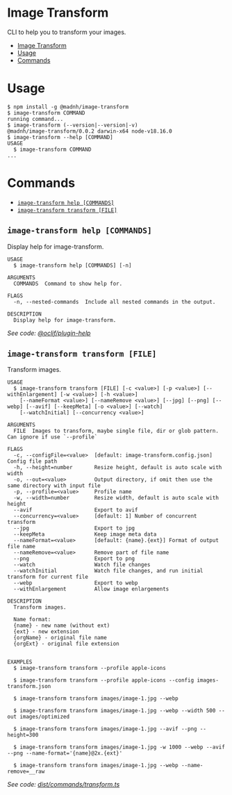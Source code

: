 # Image Transform

CLI to help you to transform your images.


<!-- toc -->
* [Image Transform](#image-transform)
* [Usage](#usage)
* [Commands](#commands)
<!-- tocstop -->
# Usage
<!-- usage -->
```sh-session
$ npm install -g @madnh/image-transform
$ image-transform COMMAND
running command...
$ image-transform (--version|--version|-v)
@madnh/image-transform/0.0.2 darwin-x64 node-v18.16.0
$ image-transform --help [COMMAND]
USAGE
  $ image-transform COMMAND
...
```
<!-- usagestop -->
# Commands
<!-- commands -->
* [`image-transform help [COMMANDS]`](#image-transform-help-commands)
* [`image-transform transform [FILE]`](#image-transform-transform-file)

## `image-transform help [COMMANDS]`

Display help for image-transform.

```
USAGE
  $ image-transform help [COMMANDS] [-n]

ARGUMENTS
  COMMANDS  Command to show help for.

FLAGS
  -n, --nested-commands  Include all nested commands in the output.

DESCRIPTION
  Display help for image-transform.
```

_See code: [@oclif/plugin-help](https://github.com/oclif/plugin-help/blob/v5.2.9/src/commands/help.ts)_

## `image-transform transform [FILE]`

Transform images.

```
USAGE
  $ image-transform transform [FILE] [-c <value>] [-p <value>] [--withEnlargement] [-w <value>] [-h <value>]
    [--nameFormat <value>] [--nameRemove <value>] [--jpg] [--png] [--webp] [--avif] [--keepMeta] [-o <value>] [--watch]
    [--watchInitial] [--concurrency <value>]

ARGUMENTS
  FILE  Images to transform, maybe single file, dir or glob pattern. Can ignore if use `--profile`

FLAGS
  -c, --configFile=<value>  [default: image-transform.config.json] Config file path
  -h, --height=number       Resize height, default is auto scale with width
  -o, --out=<value>         Output directory, if omit then use the same directory with input file
  -p, --profile=<value>     Profile name
  -w, --width=number        Resize width, default is auto scale with height
  --avif                    Export to avif
  --concurrency=<value>     [default: 1] Number of concurrent transform
  --jpg                     Export to jpg
  --keepMeta                Keep image meta data
  --nameFormat=<value>      [default: {name}.{ext}] Format of output file name
  --nameRemove=<value>      Remove part of file name
  --png                     Export to png
  --watch                   Watch file changes
  --watchInitial            Watch file changes, and run initial transform for current file
  --webp                    Export to webp
  --withEnlargement         Allow image enlargements

DESCRIPTION
  Transform images.

  Name format:
  {name} - new name (without ext)
  {ext} - new extension
  {orgName} - original file name
  {orgExt} - original file extension


EXAMPLES
  $ image-transform transform --profile apple-icons

  $ image-transform transform --profile apple-icons --config images-transform.json

  $ image-transform transform images/image-1.jpg --webp

  $ image-transform transform images/image-1.jpg --webp --width 500 --out images/optimized

  $ image-transform transform images/image-1.jpg --avif --png --height=300

  $ image-transform transform images/image-1.jpg -w 1000 --webp --avif --png --name-format='{name}@2x.{ext}'

  $ image-transform transform images/image-1.jpg --webp --name-remove=__raw
```

_See code: [dist/commands/transform.ts](https://github.com/madnh/image-transform/blob/v0.0.2/dist/commands/transform.ts)_
<!-- commandsstop -->
